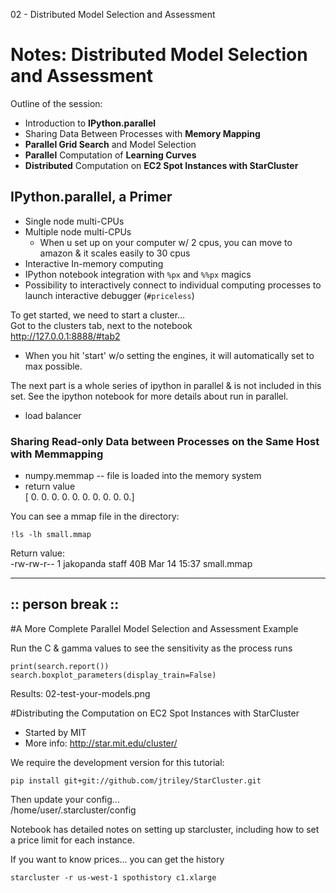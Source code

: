 02 - Distributed Model Selection and Assessment

# Notes: Distributed Model Selection and Assessment

Outline of the session:

- Introduction to **IPython.parallel**
- Sharing Data Between Processes with **Memory Mapping**
- **Parallel Grid Search** and Model Selection
- **Parallel** Computation of **Learning Curves**
- **Distributed** Computation on **EC2 Spot Instances with StarCluster**

## IPython.parallel, a Primer
- Single node multi-CPUs
- Multiple node multi-CPUs 
    - When u set up on your computer w/ 2 cpus, you can move to amazon & it scales easily to 30 cpus
- Interactive In-memory computing
- IPython notebook integration with `%px` and `%%px` magics
- Possibility to interactively connect to individual computing processes to launch interactive debugger (`#priceless`)

To get started, we need to start a cluster...   
Got to the clusters tab, next to the notebook     
http://127.0.0.1:8888/#tab2    
- When you hit 'start' w/o setting the engines, it will automatically set to max possible.

The next part is a whole series of ipython in parallel & is not included in this set. See the ipython notebook for more details about run in parallel.

- load balancer 

### Sharing Read-only Data between Processes on the Same Host with Memmapping
- numpy.memmap -- file is loaded into the memory system
- return value      
    [ 0.  0.  0.  0.  0.  0.  0.  0.  0.  0.]

You can see a mmap file in the directory: 
```
!ls -lh small.mmap
```

Return value:      
-rw-rw-r--  1 jakopanda  staff    40B Mar 14 15:37 small.mmap

----
:: person break :: 
----

#A More Complete Parallel Model Selection and Assessment Example

Run the C & gamma values to see the sensitivity as the process runs
```
print(search.report())      
search.boxplot_parameters(display_train=False)     
```

Results: 02-test-your-models.png


#Distributing the Computation on EC2 Spot Instances with StarCluster

- Started by MIT
- More info: http://star.mit.edu/cluster/

We require the development version for this tutorial:
```
pip install git+git://github.com/jtriley/StarCluster.git
```

Then update your config...       
/home/user/.starcluster/config       

Notebook has detailed notes on setting up starcluster, including how to set a price limit for each instance. 

If you want to know prices... you can get the history
```
starcluster -r us-west-1 spothistory c1.xlarge
```